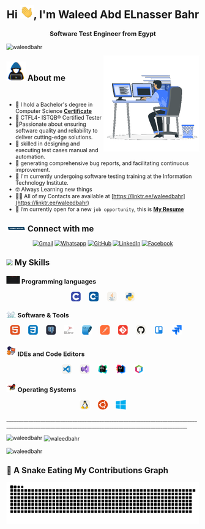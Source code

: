 <h1 align="center">Hi <img src="pic/giphy.webp?raw=true" width="35">, I'm Waleed Abd ELnasser Bahr </h1>
<h3 align="center">Software Test Engineer from Egypt</h3>
<p align="left"> <img src="https://komarev.com/ghpvc/?username=waleedbahr&label=Profile%20views&color=0e75b6&style=flat" alt="waleedbahr" /> </p>

<picture> <img align="right" src="pic/programmer2.gif?raw=true" width = 250px></picture>
<!--About me-->

## <picture><img src = "pic/about_me.gif?raw=true" width = 50px></picture> About me

<br>
<div>

- 🏫 I hold a Bachelor's degree in Computer Science [**Certificate**](pic/Graduation%20certificate.jpg)
- 🏫 CTFL4- ISTQB® Certified Tester
- 🌟Passionate about ensuring software quality and reliability to deliver cutting-edge solutions.
- 🔧 skilled in designing and executing test cases manual and automation.
- 🔧 generating comprehensive bug reports, and facilitating continuous improvement.
- 🌱 I'm currently undergoing software testing training at the Information Technology Institute.
- 🤓 Always Learning new things
- 👨‍💻 All of my Contacts are available at [https://linktr.ee/waleedbahr](https://linktr.ee/waleedbahr)
- :thinking: I’m currently open for a new `job opportunity`, this is **[My Resume](https://drive.google.com/file/d/1oQXkdNJW1ykb45aKZv8sGhTkQ_L6DGoP/view?usp=sharing)**

</div>

<!--contact with me-->

## <img src="pic/Connect-with-me.gif?raw=true" width="10%"> Connect with me

<p align="center">
	<a href="mailto:walidabdelnasser222@gmail.com"><img img src="https://img.shields.io/badge/gmail-%23EA4335.svg?style=plastic&logo=gmail&logoColor=white" alt="Gmail"/></a>
	<a href="https://wa.me/020112810375"><img src="https://img.shields.io/badge/whatsapp-%2325D366.svg?style=plastic&logo=whatsapp&logoColor=white" alt="Whatsapp"/></a>  
	<a href="https://github.com/WaleedBahr"><img src="https://img.shields.io/badge/github-%23181717.svg?style=plastic&logo=github&logoColor=white" alt="GitHub" target="_blank"/></a>
	<a href="https://www.linkedin.com/in/walid-bahr98/" target="_blank"><img src="https://img.shields.io/badge/linkedin-%230A66C2.svg?style=plastic&logo=linkedin&logoColor=white" alt="LinkedIn"/></a>
	<a href="https://www.facebook.com/waleedabdelnasser98" target="_blank"><img src="https://img.shields.io/badge/facebook-%231877F2.svg?style=plastic&logo=facebook&logoColor=white" alt="Facebook"/></a>
</p>

<!--My Skills-->

## <img src="https://media2.giphy.com/media/QssGEmpkyEOhBCb7e1/giphy.gif?cid=ecf05e47a0n3gi1bfqntqmob8g9aid1oyj2wr3ds3mg700bl&rid=giphy.gif" width ="3%"> My Skills

<!--Programming-->

### <img src = "./pic/icons/prog_lang/programming.gif" width=7%> Programming languages

<p align="center">
    &emsp;
    <img src="./pic/icons/prog_lang/C.svg" width=5% title="C">
    &emsp;
    <img src="./pic/icons/prog_lang/CPP.svg" width=5% title="C++">
    &emsp;
    <img src="./pic/icons/prog_lang/Java-Light.svg" width=5% title="Java">
    &emsp;
    <img src="./pic/icons/prog_lang/Python-Light.svg" width=5% title="Python">
    &emsp;
</p>

<!--Software & Tools-->

### <img src = "./pic/icons/tools/Software_Tools.gif?=row=true" width=5%> Software & Tools

<p align="center">
    <img src="./pic/icons/prog_lang/HTML.svg" width=5% title="HTML">
    &emsp;
    <img src="./pic/icons/prog_lang/CSS.svg" width=5% title="CSS">
    &emsp;  
    <img src="./pic/icons/tools/PostgreSQL-Dark.svg" width=5% title="postgresql">
    &emsp;
    <img src="./pic/icons/tools/ms-sql-server.svg" width=5% title="ms-sql-server">
    &emsp;   
    <img src="./pic/icons/tools/SQLite.svg" width=5% title="SQLite">
    &emsp;   
    <img src="./pic/icons/tools/Postman.svg" width=5% title="Postman">    
    &emsp;    
        <img src="./pic/icons/prog_lang/Git.svg" width=5% title="Git">
    &emsp;
        <img src="./pic/icons/prog_lang/Github-Light.svg" width=5% title="Github">
    &emsp;
    <img src="./pic/icons/tools/icons8-trello.svg" width=5% title="Trello">
    &emsp;
    <img src="./pic/icons/tools/jira.png" width=5% title="Jira">
  &emsp;
  &emsp;
</p>

<!--IDEs-->

### <img src = "./pic/icons/tools/IDEs.gif?raw=true" width=5%> IDEs and Code Editors

<p align="center">
    &emsp;
    <img src="./pic/icons/tools/VSCode-Light.svg" width=5% title="VS Code">
    &emsp;
    <img src="./pic/icons/tools/VisualStudio-Light.svg" width=5% title="Visual Studio">
    &emsp;
    <img src="./pic/icons/tools/CLion_icon.svg" width=5% title="Clion">
    &emsp;
    <img src="./pic/icons/tools/IntelliJ_IDEA_icon.svg" width=5% title="IntelliJ">
    &emsp;  
    <img src="./pic/icons/tools/icons8-apache-netbeans.svg" width=5% title="Apache Netbeans">
    &emsp;  
</p>

<!--OS-->

### <img src = "./pic/icons/os/OS.gif?raw=true" width=5%> Operating Systems

<p align="center">
    &emsp;
    <img src="./pic/icons/os/Linux-Light.svg" width=5% title="Linux">
    &emsp;
    <img src="./pic/icons/os/ubuntu-logo-8FDEC6A07B-seeklogo.com.png" width=5% title="Ubuntu">
    &emsp;
    <img src="./pic/icons/os/microsoft-windows-22.svg" width=5% title="Windows">
    &emsp;
</p>
________________________________________________________________________________________________________________________________________________________
<p><img align="left" src="https://github-readme-stats.vercel.app/api/top-langs?username=waleedbahr&show_icons=true&locale=en&layout=compact" alt="waleedbahr" /></p>

<p>&nbsp;<img align="center" src="https://github-readme-stats.vercel.app/api?username=waleedbahr&show_icons=true&locale=en" alt="waleedbahr" /></p>

<p><img align="center" src="https://github-readme-streak-stats.herokuapp.com/?user=waleedbahr&" alt="waleedbahr" /></p>

## 🐍 A Snake Eating My Contributions Graph
<p align="center">
	<picture>
		  <source media="(prefers-color-scheme: dark)" srcset="https://raw.githubusercontent.com/7oSkaaa/7oSkaaa/output/github-contribution-grid-snake-dark.svg">
		  <source media="(prefers-color-scheme: light)" srcset="https://raw.githubusercontent.com/7oSkaaa/7oSkaaa/output/github-contribution-grid-snake.svg">
		  <img alt="github contribution grid snake animation" src="https://raw.githubusercontent.com/7oSkaaa/7oSkaaa/output/github-contribution-grid-snake.svg">
	</picture>
</p>
